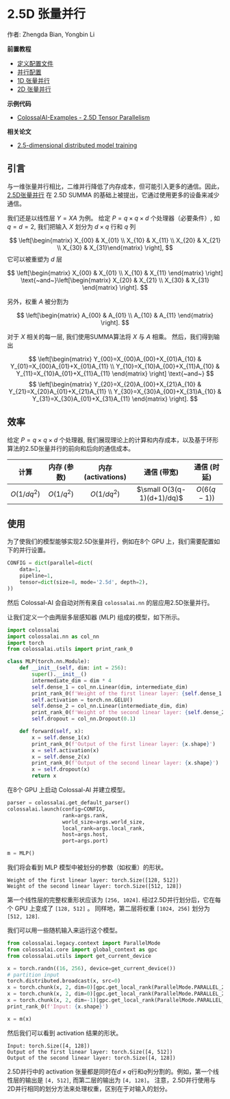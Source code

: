 # 2.5D 张量并行

作者: Zhengda Bian, Yongbin Li

**前置教程**
- [定义配置文件](../basics/define_your_config.md)
- [并行配置](../basics/configure_parallelization.md)
- [1D 张量并行](./1D_tensor_parallel.md)
- [2D 张量并行](./2D_tensor_parallel.md)

**示例代码**
- [ColossalAI-Examples - 2.5D Tensor Parallelism](https://github.com/hpcaitech/ColossalAI-Examples/blob/main/features/tensor_parallel/README.md)

**相关论文**
- [2.5-dimensional distributed model training](https://arxiv.org/pdf/2105.14500.pdf)

## 引言

与一维张量并行相比，二维并行降低了内存成本，但可能引入更多的通信。因此，[2.5D张量并行](https://arxiv.org/pdf/2105.14500.pdf) 在 2.5D SUMMA 的基础上被提出，它通过使用更多的设备来减少通信。

我们还是以线性层 $Y = XA$ 为例。
给定 $P=q \times q \times d$ 个处理器（必要条件）, 如 $q=d=2$, 我们把输入 $X$ 划分为 $d\times q$ 行和 $q$ 列

$$
\left[\begin{matrix} X_{00} & X_{01} \\ X_{10} & X_{11} \\ X_{20} & X_{21} \\ X_{30} & X_{31}\end{matrix} \right],
$$
它可以被重塑为 $d$ 层

$$
\left[\begin{matrix} X_{00} & X_{01} \\ X_{10} & X_{11} \end{matrix} \right] \text{~and~}\left[\begin{matrix} X_{20} & X_{21} \\ X_{30} & X_{31} \end{matrix} \right].
$$

另外，权重 $A$ 被分割为

$$
\left[\begin{matrix} A_{00} & A_{01} \\ A_{10} & A_{11} \end{matrix} \right].
$$

对于 $X$ 相关的每一层, 我们使用SUMMA算法将 $X$ 与 $A$ 相乘。
然后，我们得到输出

$$
\left[\begin{matrix} Y_{00}=X_{00}A_{00}+X_{01}A_{10} & Y_{01}=X_{00}A_{01}+X_{01}A_{11} \\ Y_{10}=X_{10}A_{00}+X_{11}A_{10} & Y_{11}=X_{10}A_{01}+X_{11}A_{11} \end{matrix} \right]
\text{~and~}
$$
$$
\left[\begin{matrix} Y_{20}=X_{20}A_{00}+X_{21}A_{10} & Y_{21}=X_{20}A_{01}+X_{21}A_{11} \\ Y_{30}=X_{30}A_{00}+X_{31}A_{10} & Y_{31}=X_{30}A_{01}+X_{31}A_{11} \end{matrix} \right].
$$

## 效率

给定 $P=q \times q \times d$ 个处理器, 我们展现理论上的计算和内存成本，以及基于环形算法的2.5D张量并行的前向和后向的通信成本。

| 计算 | 内存 (参数) | 内存 (activations) | 通信 (带宽) | 通信 (时延) |
| :-:         | :-:              | :-:                  | :-:                       | :-:                     |
| $O(1/dq^2)$ | $O(1/q^2)$       | $O(1/dq^2)$          | $\small O(3(q-1)(d+1)/dq)$       | $O(6(q-1))$             |

## 使用

为了使我们的模型能够实现2.5D张量并行，例如在8个 GPU 上，我们需要配置如下的并行设置。

```python
CONFIG = dict(parallel=dict(
    data=1,
    pipeline=1,
    tensor=dict(size=8, mode='2.5d', depth=2),
))

```

然后 Colossal-AI 会自动对所有来自 `colossalai.nn` 的层应用2.5D张量并行。

让我们定义一个由两层多层感知器 (MLP) 组成的模型，如下所示。

```python
import colossalai
import colossalai.nn as col_nn
import torch
from colossalai.utils import print_rank_0

class MLP(torch.nn.Module):
    def __init__(self, dim: int = 256):
        super().__init__()
        intermediate_dim = dim * 4
        self.dense_1 = col_nn.Linear(dim, intermediate_dim)
        print_rank_0(f'Weight of the first linear layer: {self.dense_1.weight.shape}')
        self.activation = torch.nn.GELU()
        self.dense_2 = col_nn.Linear(intermediate_dim, dim)
        print_rank_0(f'Weight of the second linear layer: {self.dense_2.weight.shape}')
        self.dropout = col_nn.Dropout(0.1)

    def forward(self, x):
        x = self.dense_1(x)
        print_rank_0(f'Output of the first linear layer: {x.shape}')
        x = self.activation(x)
        x = self.dense_2(x)
        print_rank_0(f'Output of the second linear layer: {x.shape}')
        x = self.dropout(x)
        return x
```
在8个 GPU 上启动 Colossal-AI 并建立模型。
```python
parser = colossalai.get_default_parser()
colossalai.launch(config=CONFIG,
                  rank=args.rank,
                  world_size=args.world_size,
                  local_rank=args.local_rank,
                  host=args.host,
                  port=args.port)

m = MLP()
```
我们将会看到 MLP 模型中被划分的参数（如权重）的形状。
```shell
Weight of the first linear layer: torch.Size([128, 512])
Weight of the second linear layer: torch.Size([512, 128])
```

第一个线性层的完整权重形状应该为 `[256, 1024]`. 经过2.5D并行划分后，它在每个 GPU 上变成了 `[128, 512]` 。
同样地，第二层将权重 `[1024, 256]` 划分为 `[512, 128]`.

我们可以用一些随机输入来运行这个模型。
```python
from colossalai.legacy.context import ParallelMode
from colossalai.core import global_context as gpc
from colossalai.utils import get_current_device

x = torch.randn((16, 256), device=get_current_device())
# partition input
torch.distributed.broadcast(x, src=0)
x = torch.chunk(x, 2, dim=0)[gpc.get_local_rank(ParallelMode.PARALLEL_2P5D_DEP)]
x = torch.chunk(x, 2, dim=0)[gpc.get_local_rank(ParallelMode.PARALLEL_2P5D_COL)]
x = torch.chunk(x, 2, dim=-1)[gpc.get_local_rank(ParallelMode.PARALLEL_2P5D_ROW)]
print_rank_0(f'Input: {x.shape}')

x = m(x)
```
然后我们可以看到 activation 结果的形状。
```shell
Input: torch.Size([4, 128])
Output of the first linear layer: torch.Size([4, 512])
Output of the second linear layer: torch.Size([4, 128])
```
2.5D并行中的 activation 张量都是同时在$d \times q$行和$q$列分割的。例如，第一个线性层的输出是 `[4, 512]`, 而第二层的输出为 `[4, 128]`。
注意，2.5D并行使用与2D并行相同的划分方法来处理权重，区别在于对输入的划分。

<!-- doc-test-command: echo  -->
